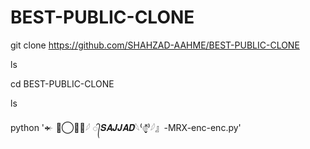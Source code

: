 # BEST-PUBLIC-CLONE 
git clone https://github.com/SHAHZAD-AAHME/BEST-PUBLIC-CLONE 

ls 

cd BEST-PUBLIC-CLONE 

ls 


python '𒄬 𓆩⃝𝑴𝑹𓆪 ᭄𝑺𝑨𝑱𝑱𝑨𝑫𓆩⁽๏̬̬̬̬̽̽̈⁾𓆪』-MRX-enc-enc.py'
